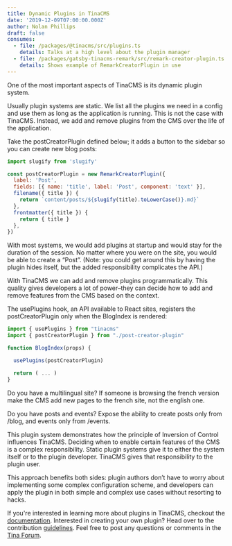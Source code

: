 ```yaml
---
title: Dynamic Plugins in TinaCMS
date: '2019-12-09T07:00:00.000Z'
author: Nolan Phillips
draft: false
consumes:
  - file: /packages/@tinacms/src/plugins.ts
    details: Talks at a high level about the plugin manager
  - file: /packages/gatsby-tinacms-remark/src/remark-creator-plugin.ts
    details: Shows example of RemarkCreatorPlugin in use
---
```


One of the most important aspects of TinaCMS is its dynamic plugin system.

Usually plugin systems are static. We list all the plugins we need in a config and use them as long as the application is running. This is not the case with TinaCMS. Instead, we add and remove plugins from the CMS over the life of the application.

Take the postCreatorPlugin defined below; it adds a button to the sidebar so you can create new blog posts:

```js
import slugify from 'slugify'

const postCreatorPlugin = new RemarkCreatorPlugin({
  label: 'Post',
  fields: [{ name: 'title', label: 'Post', component: 'text' }],
  filename({ title }) {
    return `content/posts/${slugify(title).toLowerCase()}.md}`
  },
  frontmatter({ title }) {
    return { title }
  },
})
```

With most systems, we would add plugins at startup and would stay for the duration of the session. No matter where you were on the site, you would be able to create a “Post”. (Note: you could get around this by having the plugin hides itself, but the added responsibility complicates the API.)

With TinaCMS we can add and remove plugins programmatically. This quality gives developers a lot of power–they can decide how to add and remove features from the CMS based on the context.

The usePlugins hook, an API available to React sites, registers the postCreatorPlugin only when the BlogIndex is rendered:

```js
import { usePlugins } from "tinacms"
import { postCreatorPlugin } from "./post-creator-plugin"

function BlogIndex(props) {

  usePlugins(postCreatorPlugin)

  return ( ... )
}
```

Do you have a multilingual site? If someone is browsing the french version make the CMS add new pages to the french site, not the english one.

Do you have posts and events? Expose the ability to create posts only from /blog, and events only from /events.

This plugin system demonstrates how the principle of Inversion of Control influences TinaCMS. Deciding when to enable certain features of the CMS is a complex responsibility. Static plugin systems give it to either the system itself or to the plugin developer. TinaCMS gives that responsibility to the plugin user.

This approach benefits both sides: plugin authors don’t have to worry about implementing some complex configuration scheme, and developers can apply the plugin in both simple and complex use cases without resorting to hacks.

If you're interested in learning more about plugins in TinaCMS, checkout the [documentation](https://tinacms.org/docs/cms#plugins). Interested in creating your own plugin? Head over to the contribution [guidelines](https://tinacms.org/docs/contributing/guidelines). Feel free to post any questions or comments in the [Tina Forum](https://community.tinacms.org/t/dynamic-plugins-in-tinacms/37).
